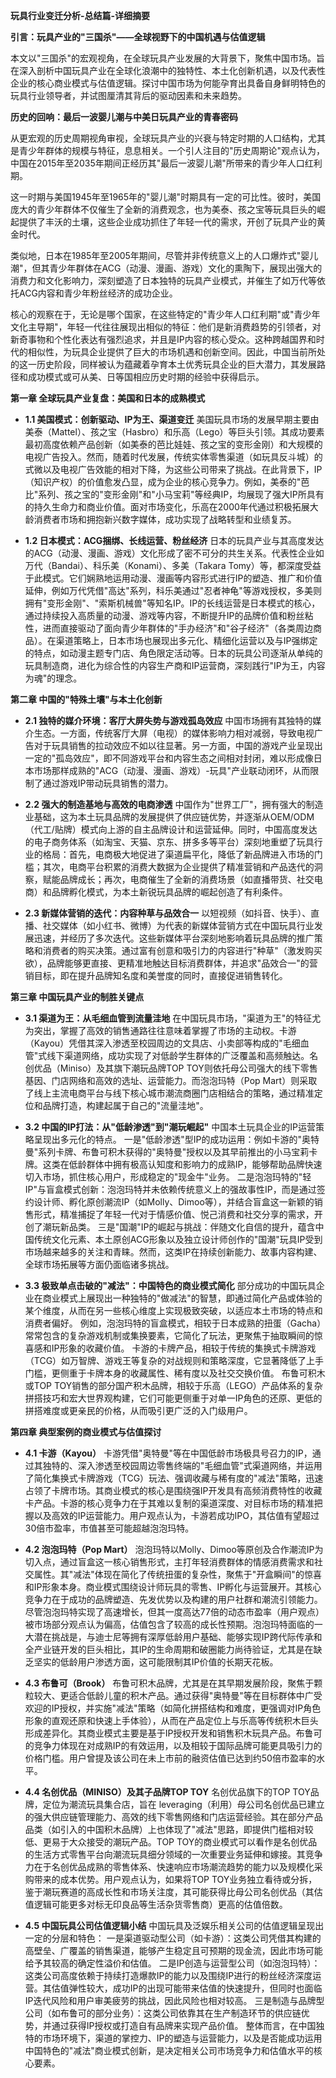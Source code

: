 **玩具行业变迁分析-总结篇-详细摘要**

**引言：玩具产业的"三国杀"——全球视野下的中国机遇与估值逻辑**

本文以"三国杀"的宏观视角，在全球玩具产业发展的大背景下，聚焦中国市场。旨在深入剖析中国玩具产业在全球化浪潮中的独特性、本土化创新机遇，以及代表性企业的核心商业模式与估值逻辑。探讨中国市场为何能孕育出具备自身鲜明特色的玩具行业领导者，并试图厘清其背后的驱动因素和未来趋势。

**历史的回响：最后一波婴儿潮与中美日玩具产业的青春密码**

从更宏观的历史周期视角审视，全球玩具产业的兴衰与特定时期的人口结构，尤其是青少年群体的规模与特征，息息相关。一个引人注目的"历史周期论"观点认为，中国在2015年至2035年期间正经历其"最后一波婴儿潮"所带来的青少年人口红利期。

这一时期与美国1945年至1965年的"婴儿潮"时期具有一定的可比性。彼时，美国庞大的青少年群体不仅催生了全新的消费观念，也为美泰、孩之宝等玩具巨头的崛起提供了丰沃的土壤，这些企业成功抓住了年轻一代的需求，开创了玩具产业的黄金时代。

类似地，日本在1985年至2005年期间，尽管并非传统意义上的人口爆炸式"婴儿潮"，但其青少年群体在ACG（动漫、漫画、游戏）文化的熏陶下，展现出强大的消费力和文化影响力，深刻塑造了日本独特的玩具产业模式，并催生了如万代等依托ACG内容和青少年粉丝经济的成功企业。

核心的观察在于，无论是哪个国家，在这些特定的"青少年人口红利期"或"青少年文化主导期"，年轻一代往往展现出相似的特征：他们是新消费趋势的引领者，对新奇事物和个性化表达有强烈追求，并且是IP内容的核心受众。这种跨越国界和时代的相似性，为玩具企业提供了巨大的市场机遇和创新空间。因此，中国当前所处的这一历史阶段，同样被认为蕴藏着孕育本土优秀玩具企业的巨大潜力，其发展路径和成功模式或可从美、日等国相应历史时期的经验中获得启示。

**第一章 全球玩具产业复盘：美国和日本的成熟模式**

*   **1.1 美国模式：创新驱动、IP为王、渠道变迁**
    美国玩具市场的发展早期主要由美泰（Mattel）、孩之宝（Hasbro）和乐高（Lego）等巨头引领。其成功要素最初高度依赖产品创新（如美泰的芭比娃娃、孩之宝的变形金刚）和大规模的电视广告投入。然而，随着时代发展，传统实体零售渠道（如玩具反斗城）的式微以及电视广告效能的相对下降，为这些公司带来了挑战。在此背景下，IP（知识产权）的价值愈发凸显，成为企业的核心竞争力。例如，美泰的"芭比"系列、孩之宝的"变形金刚"和"小马宝莉"等经典IP，均展现了强大IP所具有的持久生命力和商业价值。面对市场变化，乐高在2000年代通过积极拓展大龄消费者市场和拥抱新兴数字媒体，成功实现了战略转型和业绩复苏。

*   **1.2 日本模式：ACG捆绑、长线运营、粉丝经济**
    日本的玩具产业与其高度发达的ACG（动漫、漫画、游戏）文化形成了密不可分的共生关系。代表性企业如万代（Bandai）、科乐美（Konami）、多美（Takara Tomy）等，都深度受益于此模式。它们娴熟地运用动漫、漫画等内容形式进行IP的塑造、推广和价值延伸，例如万代凭借"高达"系列，科乐美通过"忍者神龟"等游戏授权，多美则拥有"变形金刚"、"索斯机械兽"等知名IP。IP的长线运营是日本模式的核心，通过持续投入高质量的动漫、游戏等内容，不断提升IP的品牌价值和粉丝粘性，进而直接驱动了面向青少年群体的"手办经济"和"谷子经济"（各类周边商品）。在渠道策略上，日本市场也展现出多元化、精细化运营以及与IP强绑定的特点，如动漫主题专门店、角色限定活动等。日本的玩具公司逐渐从单纯的玩具制造商，进化为综合性的内容生产商和IP运营商，深刻践行"IP为王，内容为魂"的理念。

**第二章 中国的"特殊土壤"与本土化创新**

*   **2.1 独特的媒介环境：客厅大屏失势与游戏孤岛效应**
    中国市场拥有其独特的媒介生态。一方面，传统客厅大屏（电视）的媒体影响力相对减弱，导致电视广告对于玩具销售的拉动效应不如以往显著。另一方面，中国的游戏产业呈现出一定的"孤岛效应"，即不同游戏平台和内容生态之间相对封闭，难以形成像日本市场那样成熟的"ACG（动漫、漫画、游戏）-玩具"产业联动闭环，从而限制了通过游戏IP带动玩具销售的潜力。

*   **2.2 强大的制造基地与高效的电商渗透**
    中国作为"世界工厂"，拥有强大的制造业基础，这为本土玩具品牌的发展提供了供应链优势，并逐渐从OEM/ODM（代工/贴牌）模式向上游的自主品牌设计和运营延伸。同时，中国高度发达的电子商务体系（如淘宝、天猫、京东、拼多多等平台）深刻地重塑了玩具行业的格局：首先，电商极大地促进了渠道扁平化，降低了新品牌进入市场的门槛；其次，电商平台积累的消费大数据为企业提供了精准营销和产品迭代的洞察，赋能品牌成长；再次，电商催生了全新的消费场景（如直播带货、社交电商）和品牌孵化模式，为本土新锐玩具品牌的崛起创造了有利条件。

*   **2.3 新媒体营销的迭代：内容种草与品效合一**
    以短视频（如抖音、快手）、直播、社交媒体（如小红书、微博）为代表的新媒体营销方式在中国玩具行业发展迅速，并经历了多次迭代。这些新媒体平台深刻地影响着玩具品牌的推广策略和消费者的购买决策。通过富有创意和吸引力的内容进行"种草"（激发购买欲），品牌能够更直接、更精准地触达目标消费群体，并追求"品效合一"的营销目标，即在提升品牌知名度和美誉度的同时，直接促进销售转化。

**第三章 中国玩具产业的制胜关键点**

*   **3.1 渠道为王：从毛细血管到流量洼地**
    在中国玩具市场，"渠道为王"的特征尤为突出，掌握了高效的销售通路往往意味着掌握了市场的主动权。卡游（Kayou）凭借其深入渗透至校园周边的文具店、小卖部等构成的"毛细血管"式线下渠道网络，成功实现了对低龄学生群体的广泛覆盖和高频触达。名创优品（Miniso）及其旗下潮玩品牌TOP TOY则依托母公司强大的线下零售基因、门店网络和高效的选址、运营能力。而泡泡玛特（Pop Mart）则采取了线上主流电商平台与线下核心城市潮流商圈门店相结合的策略，通过精准定位和品牌打造，构建起属于自己的"流量洼地"。

*   **3.2 中国的IP打法：从"低龄渗透"到"潮玩崛起"**
    中国本土玩具企业的IP运营策略呈现出多元化的特点。
    一是"低龄渗透"型IP的成功运用：例如卡游的"奥特曼"系列卡牌、布鲁可积木获得的"奥特曼"授权以及其早前推出的小马宝莉卡牌。这类在低龄群体中拥有极高认知度和影响力的成熟IP，能够帮助品牌快速切入市场，抓住核心用户，形成稳定的"现金牛"业务。
    二是泡泡玛特的"轻IP"与盲盒模式创新：泡泡玛特并未依赖传统意义上的强故事性IP，而是通过签约设计师、孵化原创潮流IP（如Molly、Dimoo等），并结合盲盒这一新颖的销售形式，精准捕捉了年轻一代对于情感价值、悦己消费和社交分享的需求，开创了潮玩新品类。
    三是"国潮"IP的崛起与挑战：伴随文化自信的提升，蕴含中国传统文化元素、本土原创ACG形象以及独立设计师创作的"国潮"玩具IP受到市场越来越多的关注和青睐。然而，这类IP在持续创新能力、故事内容构建、全球市场拓展等方面仍面临诸多挑战。

*   **3.3 极致单点击破的"减法"：中国特色的商业模式简化**
    部分成功的中国玩具企业在商业模式上展现出一种独特的"做减法"的智慧，即通过简化产品或体验的某个维度，从而在另一些核心维度上实现极致突破，以适应本土市场的特点和消费者偏好。
    例如，泡泡玛特的盲盒模式，相较于日本成熟的扭蛋（Gacha）常常包含的复杂游戏机制或集换要素，它简化了玩法，更聚焦于抽取瞬间的惊喜感和IP形象的收藏价值。
    卡游的卡牌产品，相较于传统的集换式卡牌游戏（TCG）如万智牌、游戏王等复杂的对战规则和策略深度，它显著降低了上手门槛，更侧重于卡牌本身的收藏属性、稀有度以及社交交换价值。
    布鲁可积木或TOP TOY销售的部分国产积木品牌，相较于乐高（LEGO）产品体系的复杂拼搭技巧和宏大世界观构建，它们可能更侧重于对单一IP角色的还原、更低的拼搭难度或更亲民的价格，从而吸引更广泛的入门级用户。

**第四章 典型案例的商业模式与估值探讨**

*   **4.1 卡游（Kayou）**
    卡游凭借"奥特曼"等在中国低龄市场极具号召力的IP，通过其独特的、深入渗透至校园周边零售终端的"毛细血管"式渠道网络，并运用了简化集换式卡牌游戏（TCG）玩法、强调收藏与稀有度的"减法"策略，迅速占领了卡牌市场。其商业模式的核心是围绕强IP开发具有高频消费特性的收藏卡产品。卡游的核心竞争力在于其难以复制的渠道深度、对目标市场的精准把握以及高效的IP运营能力。用户观点认为，卡游若成功IPO，其估值有望超过30倍市盈率，市值甚至可能超越泡泡玛特。

*   **4.2 泡泡玛特（Pop Mart）**
    泡泡玛特以Molly、Dimoo等原创及合作潮流IP为切入点，通过盲盒这一核心销售形式，主打年轻消费群体的情感消费需求和社交属性。其"减法"体现在简化了传统扭蛋的复杂性，聚焦于"开盒瞬间"的惊喜和IP形象本身。商业模式围绕设计师玩具的零售、IP孵化与运营展开。其核心竞争力在于成功的品牌塑造、先发优势以及构建的用户社群和潮流引领能力。尽管泡泡玛特实现了高速增长，但其一度高达77倍的动态市盈率（用户观点）被市场部分观点认为偏高，估值包含了较高的成长性预期。泡泡玛特面临的一大潜在挑战是，与迪士尼等拥有深厚低龄用户基础、能够实现IP跨代际传承和全产业链开发的巨头相比，其IP的生命周期和破圈能力尚待验证，尤其是在缺乏坚实的低龄用户渗透方面，这可能限制其IP价值的长期天花板。

*   **4.3 布鲁可（Brook）**
    布鲁可积木品牌，尤其是在其早期发展阶段，聚焦于颗粒较大、更适合低龄儿童的积木产品。通过获得"奥特曼"等在目标群体中广受欢迎的IP授权，并实施"减法"策略（如简化拼搭结构和难度，更强调对IP角色形象的直观还原和快速上手体验），从而在产品定位上与乐高等传统积木巨头形成差异化。其商业模式主要是基于IP授权开发和销售积木玩具产品。布鲁可的竞争力体现在对成熟IP的有效运用，以及相较于国际品牌可能更具吸引力的价格门槛。用户曾提及该公司在未上市前的融资估值已达到约50倍市盈率的水平。

*   **4.4 名创优品（MINISO）及其子品牌TOP TOY**
    名创优品旗下的TOP TOY品牌，定位为潮流玩具集合店，旨在 leveraging（利用）母公司名创优品已建立的强大供应链管理能力、高效的线下零售网络和门店运营经验。其在部分产品品类（如引入的中国积木品牌）上也体现了"减法"思路，即提供门槛相对较低、更易于大众接受的潮玩产品。TOP TOY的商业模式可以看作是名创优品的生活方式零售平台向潮流玩具细分领域的一次重要业务延伸和嫁接。其竞争力在于名创优品成熟的零售体系、快速响应市场潮流趋势的能力以及规模化采购带来的成本优势。用户观点认为，如果将TOP TOY业务独立看待或分拆，鉴于潮玩赛道的高成长性和市场关注度，其可能获得比母公司名创优品（其估值逻辑可能更多对标无印良品等生活杂货零售商）更高的估值倍数。

*   **4.5 中国玩具公司估值逻辑小结**
    中国玩具及泛娱乐相关公司的估值逻辑呈现出一定的分层和特色：
    一是渠道驱动型公司（如卡游）：这类公司凭借其构建的高壁垒、广覆盖的销售渠道，能够产生稳定且可预期的现金流，因此市场可能给予其较高的确定性溢价和估值。
    二是IP创造与运营型公司（如泡泡玛特）：这类公司高度依赖于持续打造爆款IP的能力以及围绕IP进行的粉丝经济深度运营。其估值弹性较大，成功IP的出现可能带来估值的快速提升，但同时也面临IP迭代风险和用户审美疲劳的挑战，因此风险也相对较高。
    三是制造与品牌型公司（如布鲁可的部分业务）：这类公司依靠其在生产制造环节的供应链优势，并通过获得IP授权或打造自有品牌来实现产品价值。
    整体而言，在中国独特的市场环境下，渠道的掌控力、IP的塑造与运营能力，以及是否能成功运用中国特色的"减法"商业模式创新，是决定相关公司市场竞争力和估值水平的核心要素。 